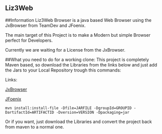 ## Liz3Web

##Information
Liz3Web Browser is a java based Web Browser using the JxBrowser from TeamDev and 
JFoenix.

The main target of this Project is to make a Modern but simple Browser perfect for Developers.

Currently we are waiting for a License from the JxBrowser.

##What you need to do for a working clone:
This project is completely Maven based, so download the Libraries from the links below and just add the Jars to your Local 
Repository trough this commands:

Links:

[JxBrowser](https://www.teamdev.com/jxbrowser)

[JFoenix](https://github.com/jfoenixadmin/JFoenix)

````mvn install:install-file -Dfile=JARFILE -DgroupId=GROUPID -DartifactId=ARTIFACTID -Dversion=VERSION -Dpackaging=jar````

Or if you want, just download the Libraries and convert the project back from maven to a normal one.

